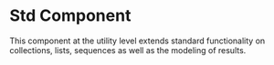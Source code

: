 # Std Component

This component at the utility level extends standard functionality on collections, lists, sequences as well as the modeling of results.
